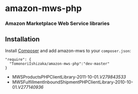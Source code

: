 amazon-mws-php
===========================

### Amazon Marketplace Web Service libraries

Installation
------------

Install [Composer](http://getcomposer.org/) and add amazon-mws to your `composer.json`:

    "require": {
      "TomonoriIshizaka/amazon-mws-php":"dev-master"
    }

- MWSProductsPHPClientLibrary-2011-10-01._V279843533_
- MWSFulfillmentInboundShipmentPHPClientLibrary-2010-10-01._V277140936_



